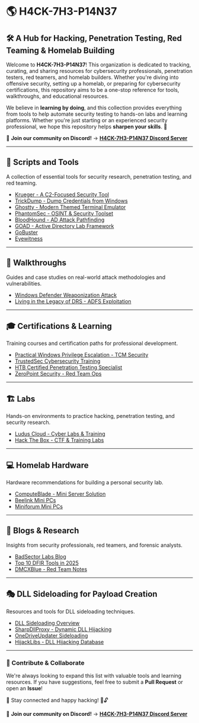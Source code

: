 # 🌎 H4CK-7H3-P14N37  

## 🛠️ A Hub for Hacking, Penetration Testing, Red Teaming & Homelab Building  

Welcome to **H4CK-7H3-P14N37**! This organization is dedicated to tracking, curating, and sharing resources for cybersecurity professionals, penetration testers, red teamers, and homelab builders. Whether you're diving into offensive security, setting up a homelab, or preparing for cybersecurity certifications, this repository aims to be a one-stop reference for tools, walkthroughs, and educational resources.  

We believe in **learning by doing**, and this collection provides everything from tools to help automate security testing to hands-on labs and learning platforms. Whether you're just starting or an experienced security professional, we hope this repository helps **sharpen your skills**. 🚀  

💬 **Join our community on Discord!** → [**H4CK-7H3-P14N37 Discord Server**](https://discord.gg/pTsQkygD)  

---  

## 🔧 Scripts and Tools  
A collection of essential tools for security research, penetration testing, and red teaming.  

- [Krueger - A C2-Focused Security Tool](https://github.com/logangoins/Krueger)  
- [TrickDump - Dump Credentials from Windows](https://ricardojoserf.github.io/trickdump/)  
- [Ghostty - Modern Themed Terminal Emulator](https://ghostty.org/docs/features/theme)  
- [PhantomSec - OSINT & Security Toolset](https://phantomsec.tools/#features)  
- [BloodHound - AD Attack Pathfinding](https://github.com/SpecterOps/BloodHound/wiki/)  
- [GOAD - Active Directory Lab Framework](https://github.com/Orange-Cyberdefense/GOAD)  
- [GoBuster](https://github.com/OJ/gobuster)
- [Eyewitness](https://www.kali.org/tools/eyewitness/)

---  

## 📖 Walkthroughs  
Guides and case studies on real-world attack methodologies and vulnerabilities.  

- [Windows Defender Weaponization Attack](https://cybersecuritynews.com/attack-weaponizes-windows-defender/)  
- [Living in the Legacy of DRS - ADFS Exploitation](https://posts.specterops.io/adfs-living-in-the-legacy-of-drs-c11f9b371811)  

---  

## 🎓 Certifications & Learning  
Training courses and certification paths for professional development.  

- [Practical Windows Privilege Escalation - TCM Security](https://certifications.tcm-sec.com/pwpa/)  
- [TrustedSec Cybersecurity Training](https://learn.trustedsec.com/courses/cd84409a-36af-4507-be2c-ca7ad1e9fd2d)  
- [HTB Certified Penetration Testing Specialist](https://academy.hackthebox.com/preview/certifications/htb-certified-penetration-testing-specialist/)  
- [ZeroPoint Security - Red Team Ops](https://training.zeropointsecurity.co.uk/courses/red-team-ops)  

---  

## 🏗️ Labs  
Hands-on environments to practice hacking, penetration testing, and security research.  

- [Ludus Cloud - Cyber Labs & Training](https://ludus.cloud)  
- [Hack The Box - CTF & Training Labs](https://www.hackthebox.com/)  

---  

## 💻 Homelab Hardware  
Hardware recommendations for building a personal security lab.  

- [ComputeBlade - Mini Server Solution](https://computeblade.com/buy-computeblade/)
- [Beelink Mini PCs](https://www.amazon.com/stores/page/89A674FA-B403-4AFB-BDBC-FBE41ADD3AE6/)
- [Miniforum Mini PCs](https://www.amazon.com/stores/page/96E173AA-4774-4885-B6AF-4ABE3EA9259F/)

---  

## 📜 Blogs & Research  
Insights from security professionals, red teamers, and forensic analysts.  

- [BadSector Labs Blog](https://blog.badsectorlabs.com)  
- [Top 10 DFIR Tools in 2025](https://www.dfir.training/blog/top-10-tools-every-df-ir-practitioner-should-master-in-2025)  
- [DMCXBlue - Red Team Notes](https://dmcxblue.gitbook.io/red-team-notes-2-0)  

---  

## 🎭 DLL Sideloading for Payload Creation  
Resources and tools for DLL sideloading techniques.  

- [DLL Sideloading Overview](https://www.r-tec.net/r-tec-blog-dll-sideloading.html)  
- [SharpDllProxy - Dynamic DLL Hijacking](https://github.com/Flangvik/SharpDllProxy)  
- [OneDriveUpdater Sideloading](https://github.com/ChoiSG/OneDriveUpdaterSideloading)  
- [HijackLibs - DLL Hijacking Database](https://hijacklibs.net/)  

---

### 🚀 Contribute & Collaborate  
We're always looking to expand this list with valuable tools and learning resources. If you have suggestions, feel free to submit a **Pull Request** or open an **Issue**!  

📧 Stay connected and happy hacking! 🦠🔓  

💬 **Join our community on Discord!** → [**H4CK-7H3-P14N37 Discord Server**](https://discord.gg/pTsQkygD)  
